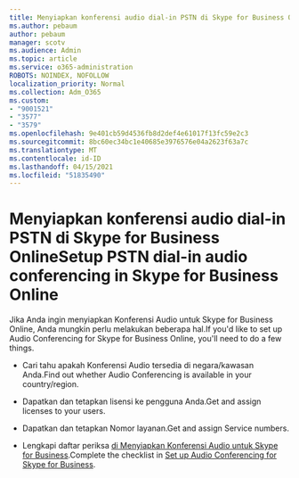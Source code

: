```yaml
---
title: Menyiapkan konferensi audio dial-in PSTN di Skype for Business Online
ms.author: pebaum
author: pebaum
manager: scotv
ms.audience: Admin
ms.topic: article
ms.service: o365-administration
ROBOTS: NOINDEX, NOFOLLOW
localization_priority: Normal
ms.collection: Adm_O365
ms.custom:
- "9001521"
- "3577"
- "3579"
ms.openlocfilehash: 9e401cb59d4536fb8d2def4e61017f13fc59e2c3
ms.sourcegitcommit: 8bc60ec34bc1e40685e3976576e04a2623f63a7c
ms.translationtype: MT
ms.contentlocale: id-ID
ms.lasthandoff: 04/15/2021
ms.locfileid: "51835490"
---
```

# <a name="setup-pstn-dial-in-audio-conferencing-in-skype-for-business-online"></a><span data-ttu-id="c44dd-102">Menyiapkan konferensi audio dial-in PSTN di Skype for Business Online</span><span class="sxs-lookup"><span data-stu-id="c44dd-102">Setup PSTN dial-in audio conferencing in Skype for Business Online</span></span>

<span data-ttu-id="c44dd-103">Jika Anda ingin menyiapkan Konferensi Audio untuk Skype for Business Online, Anda mungkin perlu melakukan beberapa hal.</span><span class="sxs-lookup"><span data-stu-id="c44dd-103">If you'd like to set up Audio Conferencing for Skype for Business Online, you'll need to do a few things.</span></span> 

- <span data-ttu-id="c44dd-104">Cari tahu apakah Konferensi Audio tersedia di negara/kawasan Anda.</span><span class="sxs-lookup"><span data-stu-id="c44dd-104">Find out whether Audio Conferencing is available in your country/region.</span></span>

- <span data-ttu-id="c44dd-105">Dapatkan dan tetapkan lisensi ke pengguna Anda.</span><span class="sxs-lookup"><span data-stu-id="c44dd-105">Get and assign licenses to your users.</span></span>

- <span data-ttu-id="c44dd-106">Dapatkan dan tetapkan Nomor layanan.</span><span class="sxs-lookup"><span data-stu-id="c44dd-106">Get and assign Service numbers.</span></span>

- <span data-ttu-id="c44dd-107">Lengkapi daftar periksa [di Menyiapkan Konferensi Audio untuk Skype for Business](https://docs.microsoft.com/SkypeForBusiness/audio-conferencing-in-office-365/set-up-audio-conferencing).</span><span class="sxs-lookup"><span data-stu-id="c44dd-107">Complete the checklist in [Set up Audio Conferencing for Skype for Business](https://docs.microsoft.com/SkypeForBusiness/audio-conferencing-in-office-365/set-up-audio-conferencing).</span></span>
